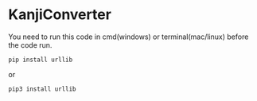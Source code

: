 # KanjiConverter

You need to run this code in cmd(windows) or terminal(mac/linux) before the code run.  
```
pip install urllib
```
or
```
pip3 install urllib
```

